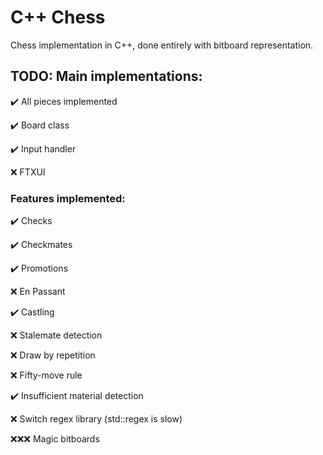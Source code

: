 # C++ Chess
Chess implementation in C++, done entirely with bitboard representation.

## TODO: Main implementations:
✔️ All pieces implemented

✔️ Board class

✔️ Input handler

❌ FTXUI

### Features implemented:
✔️ Checks

✔️ Checkmates

✔️ Promotions

❌ En Passant

✔️ Castling

❌ Stalemate detection

❌ Draw by repetition

❌ Fifty-move rule

✔️ Insufficient material detection

❌ Switch regex library (std::regex is slow)

❌❌❌ Magic bitboards